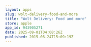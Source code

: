```yaml
---
layout: apps
slug: wolt-delivery-food-and-more
title: "Wolt Delivery: Food and more"
store: apple
app_id: 943905271
date: 2025-09-01T04:08:26Z
published: 2015-06-24T15:09:19Z
---
```

